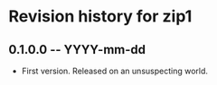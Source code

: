 # Revision history for zip1

## 0.1.0.0 -- YYYY-mm-dd

* First version. Released on an unsuspecting world.

